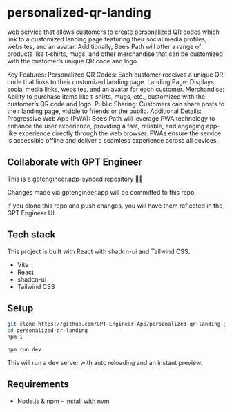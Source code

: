 # personalized-qr-landing

web service that allows customers to create personalized QR codes which link to a customized landing page featuring their social media profiles, websites, and an avatar. Additionally, Bee’s Path will offer a range of products like t-shirts, mugs, and other merchandise that can be customized with the customer’s unique QR code and logo.

Key Features:
Personalized QR Codes: Each customer receives a unique QR code that links to their customized landing page.
Landing Page: Displays social media links, websites, and an avatar for each customer.
Merchandise: Ability to purchase items like t-shirts, mugs, etc., customized with the customer’s QR code and logo.
Public Sharing: Customers can share posts to their landing page, visible to friends or the public.
Additional Details:
Progressive Web App (PWA): Bee’s Path will leverage PWA technology to enhance the user experience, providing a fast, reliable, and engaging app-like experience directly through the web browser. PWAs ensure the service is accessible offline and deliver a seamless experience across all devices.

## Collaborate with GPT Engineer

This is a [gptengineer.app](https://gptengineer.app)-synced repository 🌟🤖

Changes made via gptengineer.app will be committed to this repo.

If you clone this repo and push changes, you will have them reflected in the GPT Engineer UI.

## Tech stack

This project is built with React with shadcn-ui and Tailwind CSS.

- Vite
- React
- shadcn-ui
- Tailwind CSS

## Setup

```sh
git clone https://github.com/GPT-Engineer-App/personalized-qr-landing.git
cd personalized-qr-landing
npm i
```

```sh
npm run dev
```

This will run a dev server with auto reloading and an instant preview.

## Requirements

- Node.js & npm - [install with nvm](https://github.com/nvm-sh/nvm#installing-and-updating)
